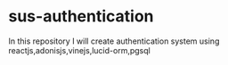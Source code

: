 # sus-authentication
In this repository I will create authentication system using reactjs,adonisjs,vinejs,lucid-orm,pgsql
